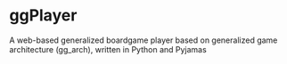 ggPlayer
========

A web-based generalized boardgame player based on generalized game architecture (gg_arch), written in Python and Pyjamas

